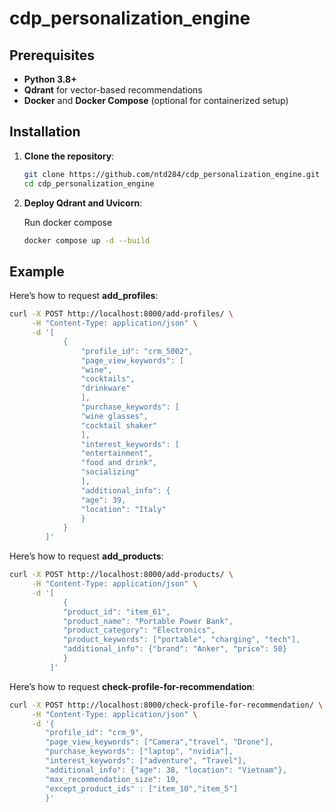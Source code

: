 # cdp_personalization_engine

## Prerequisites

- **Python 3.8+**
- **Qdrant** for vector-based recommendations
- **Docker** and **Docker Compose** (optional for containerized setup)


## Installation

1. **Clone the repository**:

    ```bash
    git clone https://github.com/ntd284/cdp_personalization_engine.git
    cd cdp_personalization_engine
    ```

2. **Deploy Qdrant and Uvicorn**:

    Run docker compose

    ```bash
    docker compose up -d --build
    ```
## Example

Here’s how to request **add_profiles**:

```bash
curl -X POST http://localhost:8000/add-profiles/ \
     -H "Content-Type: application/json" \
     -d '[
            {
                "profile_id": "crm_5002",
                "page_view_keywords": [
                "wine",
                "cocktails",
                "drinkware"
                ],
                "purchase_keywords": [
                "wine glasses",
                "cocktail shaker"
                ],
                "interest_keywords": [
                "entertainment",
                "food and drink",
                "socializing"
                ],
                "additional_info": {
                "age": 39,
                "location": "Italy"
                }
            }
        ]'
```
Here’s how to request **add_products**:

```bash
curl -X POST http://localhost:8000/add-products/ \
     -H "Content-Type: application/json" \
     -d '[
            {
            "product_id": "item_61",
            "product_name": "Portable Power Bank",
            "product_category": "Electronics",
            "product_keywords": ["portable", "charging", "tech"],
            "additional_info": {"brand": "Anker", "price": 50}
            }
         ]'
```

Here’s how to request **check-profile-for-recommendation**:

```bash
curl -X POST http://localhost:8000/check-profile-for-recommendation/ \
     -H "Content-Type: application/json" \
     -d '{
        "profile_id": "crm_9",
        "page_view_keywords": ["Camera","travel", "Drone"],
        "purchase_keywords": ["laptop", "nvidia"],
        "interest_keywords": ["adventure", "Travel"],
        "additional_info": {"age": 38, "location": "Vietnam"},
        "max_recommendation_size": 10,
        "except_product_ids" : ["item_10","item_5"]
        }'
```